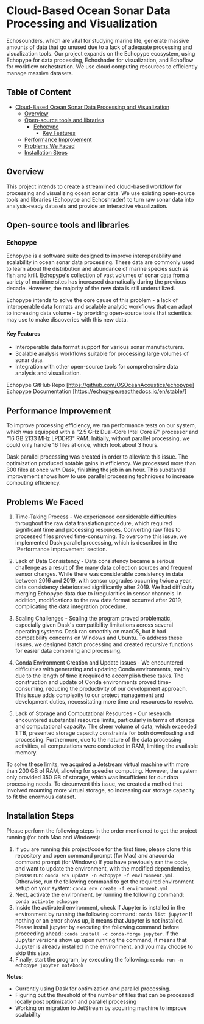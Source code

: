 

# Cloud-Based Ocean Sonar Data Processing and Visualization
Echosounders, which are vital for studying marine life, generate massive amounts of data that go unused due to a lack of adequate processing and visualization tools. Our project expands on the Echopype ecosystem, using Echopype for data processing, Echoshader for visualization, and Echoflow for workflow orchestration. We use cloud computing resources to efficiently manage massive datasets.

## Table of Content
- [Cloud-Based Ocean Sonar Data Processing and Visualization](#cloud-based-ocean-sonar-data-processing-and-visualization)
  * [Overview](#overview)
  * [Open-source tools and libraries](#open-source-tools-and-libraries)
    + [Echopype](#echopype)
      - [Key Features](#key-features)
  * [Performance Improvement](#performance-improvement)
  * [Problems We Faced](#problems-we-faced)
  * [Installation Steps](#installation-steps)

## Overview
This project intends to create a streamlined cloud-based workflow for processing and visualizing ocean sonar data. We use existing open-source tools and libraries (Echopype and Echoshrader) to turn raw sonar data into analysis-ready datasets and provide an interactive visualization.


## Open-source tools and libraries 
### Echopype
Echopype is a software suite designed to improve interoperability and scalability in ocean sonar data processing. These data are commonly used to learn about the distribution and abundance of marine species such as fish and krill. Echopype's collection of vast volumes of sonar data from a variety of maritime sites has increased dramatically during the previous decade. However, the majority of the new data is still underutilized.

Echopype intends to solve the core cause of this problem - a lack of interoperable data formats and scalable analytic workflows that can adapt to increasing data volume - by providing open-source tools that scientists may use to make discoveries with this new data.

#### Key Features
- Interoperable data format support for various sonar manufacturers.
- Scalable analysis workflows suitable for processing large volumes of sonar data.
- Integration with other open-source tools for comprehensive data analysis and visualization.

Echopype GitHub Repo [https://github.com/OSOceanAcoustics/echopype]
Echopype Documentation [https://echopype.readthedocs.io/en/stable/]

## Performance Improvement
To improve processing efficiency, we ran performance tests on our system, which was equipped with a "2.5 GHz Dual-Core Intel Core i7" processor and "16 GB 2133 MHz LPDDR3" RAM. Initially, without parallel processing, we could only handle 16 files at once, which took about 3 hours.

Dask parallel processing was created in order to alleviate this issue. The optimization produced notable gains in efficiency. We processed more than 300 files at once with Dask, finishing the job in an hour. This substantial improvement shows how to use parallel processing techniques to increase computing efficiency.

## Problems We Faced
1. Time-Taking Process - We experienced considerable difficulties throughout the raw data translation procedure, which required significant time and processing resources. Converting raw files to processed files proved time-consuming. To overcome this issue, we implemented Dask parallel processing, which is described in the 'Performance Improvement' section.

2. Lack of Data Consistency - Data consistency became a serious challenge as a result of the many data collection sources and frequent sensor changes. While there was considerable consistency in data between 2016 and 2019, with sensor upgrades occurring twice a year, data consistency deteriorated significantly after 2019. We had difficulty merging Echopype data due to irregularities in sensor channels. In addition, modifications to the raw data format occurred after 2019, complicating the data integration procedure.

3. Scaling Challenges - Scaling the program proved problematic, especially given Dask's compatibility limitations across several operating systems. Dask ran smoothly on macOS, but it had compatibility concerns on Windows and Ubuntu. To address these issues, we designed batch processing and created recursive functions for easier data combining and processing.

4. Conda Environment Creation and Update Issues - We encountered difficulties with generating and updating Conda environments, mainly due to the length of time it required to accomplish these tasks. The construction and update of Conda environments proved time-consuming, reducing the productivity of our development approach. This issue adds complexity to our project management and development duties, necessitating more time and resources to resolve.

5. Lack of Storage and Computational Resources - Our research encountered substantial resource limits, particularly in terms of storage and computational capacity. The sheer volume of data, which exceeded 1 TB, presented storage capacity constraints for both downloading and processing. Furthermore, due to the nature of the data processing activities, all computations were conducted in RAM, limiting the available memory.

To solve these limits, we acquired a Jetstream virtual machine with more than 200 GB of RAM, allowing for speedier computing. However, the system only provided 350 GB of storage, which was insufficient for our data processing needs. To circumvent this issue, we created a method that involved mounting more virtual storage, so increasing our storage capacity to fit the enormous dataset.

## Installation Steps

Please perform the following steps in the order mentioned to get the project running (for both Mac and Windows):
1. If you are running this project/code for the first time, please clone this repository and open command prompt (for Mac) and anaconda command prompt (for Windows)
If you have previously ran the code, and want to update the environment, with the modified dependencies, please run: ```conda env update -n echopype -f environment.yml```.
Otherwise, run the following command to get the required environment setup on your system: ```conda env create -f environment.yml```
2. Next, activate the environment, by running the following command: ```conda activate echopype```
3. Inside the activated environment, check if Jupyter is installed in the environment by running the following command:
```conda list jupyter```
If nothing or an error shows up, it means that Jupyter is not installed. Please install jupyter by executing the following command before proceeding ahead:
```conda install -c conda-forge jupyter```. 
If the Jupyter versions show up upon running the command, it means that Jupyter is already installed in the environment, and you may choose to skip this step.
4. Finally, start the program, by executing the following: ```conda run -n echopype jupyter notebook```

**Notes**:
- Currently using Dask for optimization and parallel processing.
- Figuring out the threshold of the number of files that can be processed locally post optimization and parallel processing
- Working on migration to JetStream by acquiring machine to improve scalability
